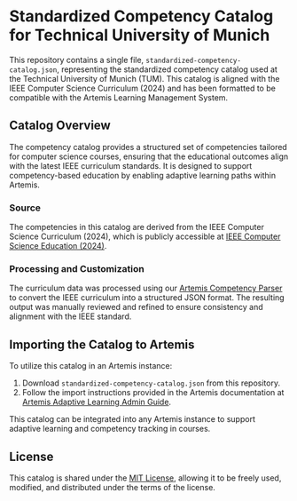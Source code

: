 # Standardized Competency Catalog for Technical University of Munich

This repository contains a single file, `standardized-competency-catalog.json`, representing the standardized competency catalog used at the Technical University of Munich (TUM). This catalog is aligned with the IEEE Computer Science Curriculum (2024) and has been formatted to be compatible with the Artemis Learning Management System.

## Catalog Overview

The competency catalog provides a structured set of competencies tailored for computer science courses, ensuring that the educational outcomes align with the latest IEEE curriculum standards. It is designed to support competency-based education by enabling adaptive learning paths within Artemis.

### Source

The competencies in this catalog are derived from the IEEE Computer Science Curriculum (2024), which is publicly accessible at [IEEE Computer Science Education (2024)](https://csed.acm.org/).

### Processing and Customization

The curriculum data was processed using our [Artemis Competency Parser](https://github.com/ls1intum/artemis-competency-parser) to convert the IEEE curriculum into a structured JSON format. The resulting output was manually reviewed and refined to ensure consistency and alignment with the IEEE standard.

## Importing the Catalog to Artemis

To utilize this catalog in an Artemis instance:

1. Download `standardized-competency-catalog.json` from this repository.
2. Follow the import instructions provided in the Artemis documentation at [Artemis Adaptive Learning Admin Guide](https://docs.artemis.cit.tum.de/user/adaptive-learning/adaptive-learning-admin.html).

This catalog can be integrated into any Artemis instance to support adaptive learning and competency tracking in courses.

## License

This catalog is shared under the [MIT License](./LICENSE), allowing it to be freely used, modified, and distributed under the terms of the license.